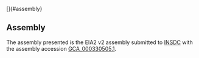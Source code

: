 []{#assembly}

Assembly
--------

The assembly presented is the EIA2 v2 assembly submitted to
[INSDC](http://www.insdc.org) with the assembly accession
[GCA\_000330505.1](http://www.ebi.ac.uk/ena/data/view/GCA_000330505.1).
